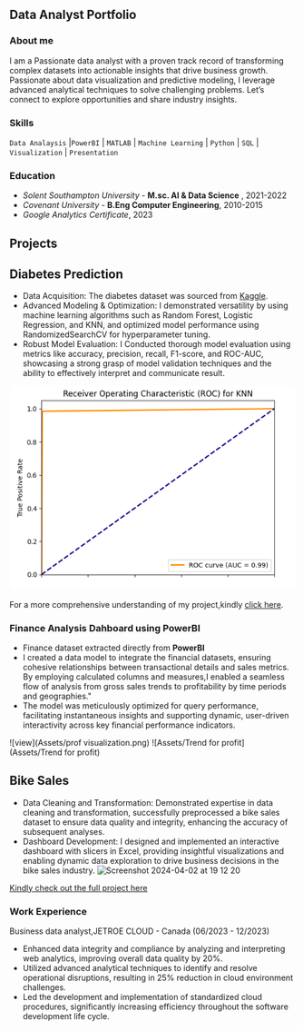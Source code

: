 ## Data Analyst Portfolio 
### About me
I am a Passionate  data analyst with a proven track record of transforming complex datasets into actionable insights that drive business growth. Passionate about data visualization and predictive modeling, I leverage advanced analytical techniques to solve challenging problems. Let’s connect to explore opportunities and share industry insights.
### Skills
<code>Data Analaysis</code> |<code>PowerBI</code> | <code>MATLAB</code> | <code>Machine Learning</code> | <code>Python</code> | <code>SQL</code> | <code>Visualization</code> | <code>Presentation</code>

### Education
- *Solent Southampton University* - **M.sc. AI & Data Science** , 2021-2022
- *Covenant University* - **B.Eng Computer Engineering**, 2010-2015
- *Google Analytics Certificate*, 2023
  
## Projects
## Diabetes Prediction
- Data Acquisition: The diabetes dataset was sourced from [Kaggle](https://www.kaggle.com/datasets/nanditapore/healthcare-diabetes/data).
- Advanced Modeling & Optimization: I demonstrated versatility by using machine learning algorithms such as Random Forest, Logistic Regression, and KNN, and optimized model performance using RandomizedSearchCV for hyperparameter tuning.
- Robust Model Evaluation: I Conducted thorough model evaluation using metrics like accuracy, precision, recall, F1-score, and ROC-AUC, showcasing a strong grasp of model validation techniques and the ability to effectively interpret and communicate result.

![ROC](Assets/ROC)

For a more comprehensive understanding of my project,kindly [click here](https://www.kaggle.com/code/chikkychoc/notebook973d3c5b8a/input).

### Finance Analysis Dahboard using PowerBI
- Finance dataset extracted directly from **PowerBI**
- I created a data model to integrate the financial datasets, ensuring cohesive relationships between transactional details and sales metrics. By employing calculated columns and measures,I enabled a seamless flow of analysis from gross sales trends to profitability by time periods and geographies."
- The model was meticulously optimized for query performance, facilitating instantaneous insights and supporting dynamic, user-driven interactivity across key financial performance indicators.

![view](Assets/prof visualization.png) ![Assets/Trend for profit](Assets/Trend for profit)

## Bike Sales
-  Data Cleaning and Transformation: Demonstrated expertise in data cleaning and transformation, successfully preprocessed a bike sales dataset to ensure data quality and integrity, enhancing the accuracy of subsequent analyses.
- Dashboard Development: I designed and implemented an interactive dashboard with slicers in Excel, providing insightful visualizations and enabling dynamic data exploration to drive business decisions in the bike sales industry.
![Screenshot 2024-04-02 at 19 12 20](https://github.com/stellatee19/stellatee19.github.io/assets/164964860/e99bbefb-7299-44aa-8878-417f042096f3)

[Kindly check out the full project here](https://github.com/stellatee19/Stellaprojects/blob/60f59a520196e724059b45441878632af11da116/Excel%20Project%20Dataset.xlsx)

### Work Experience
Business data analyst,JETROE CLOUD - Canada (06/2023 - 12/2023)
- Enhanced data integrity and compliance by analyzing and interpreting web analytics, improving overall
data quality by 20%.
- Utilized advanced analytical techniques to identify and resolve operational disruptions, resulting in 25%
reduction in cloud environment challenges.
- Led the development and implementation of standardized cloud procedures, significantly increasing
efficiency throughout the software development life cycle.
